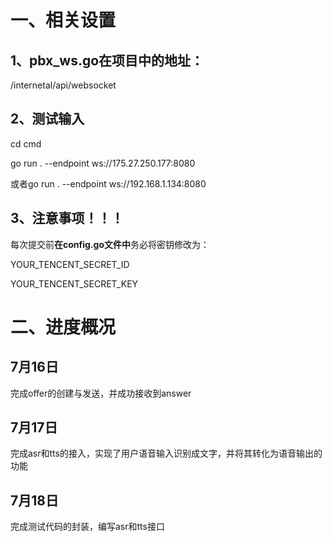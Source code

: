 # 一、相关设置
## 1、pbx_ws.go在项目中的地址：
/internetal/api/websocket

## 2、测试输入
cd cmd 

go run . --endpoint ws://175.27.250.177:8080

或者go run . --endpoint ws://192.168.1.134:8080

## 3、注意事项！！！
每次提交前**在config.go文件中**务必将密钥修改为：

YOUR_TENCENT_SECRET_ID

YOUR_TENCENT_SECRET_KEY

# 二、进度概况
## 7月16日
完成offer的创建与发送，并成功接收到answer

## 7月17日
完成asr和tts的接入，实现了用户语音输入识别成文字，并将其转化为语音输出的功能

## 7月18日
完成测试代码的封装，编写asr和tts接口



